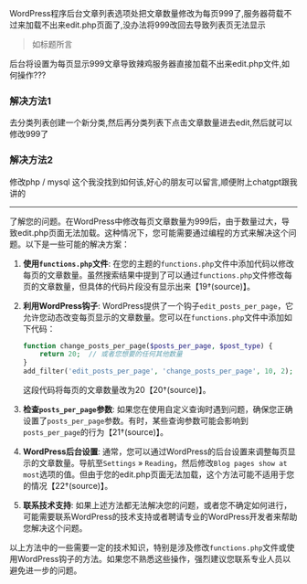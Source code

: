 WordPress程序后台文章列表选项处把文章数量修改为每页999了,服务器荷载不过来加载不出来edit.php页面了,没办法将999改回去导致列表页无法显示

> 如标题所言

后台将设置为每页显示999文章导致辣鸡服务器直接加载不出来edit.php文件,如何操作???

### 解决方法1

去分类列表创建一个新分类,然后再分类列表下点击文章数量进去edit,然后就可以修改999了

### 解决方法2

修改php / mysql  这个我没找到如何该,好心的朋友可以留言,顺便附上chatgpt跟我讲的

---

了解您的问题。在WordPress中修改每页文章数量为999后，由于数量过大，导致edit.php页面无法加载。这种情况下，您可能需要通过编程的方式来解决这个问题。以下是一些可能的解决方案：

1. **使用`functions.php`文件**:
   在您的主题的`functions.php`文件中添加代码以修改每页的文章数量。虽然搜索结果中提到了可以通过`functions.php`文件修改每页的文章数量，但具体的代码片段没有显示出来【19†(source)】。
2. **利用WordPress钩子**:
   WordPress提供了一个钩子`edit_posts_per_page`，它允许您动态改变每页显示的文章数量。您可以在`functions.php`文件中添加如下代码：
   
   ```php
   function change_posts_per_page($posts_per_page, $post_type) {
       return 20;  // 或者您想要的任何其他数量
   }
   add_filter('edit_posts_per_page', 'change_posts_per_page', 10, 2);
   ```
   
   这段代码将每页的文章数量改为20【20†(source)】。
3. **检查`posts_per_page`参数**:
   如果您在使用自定义查询时遇到问题，确保您正确设置了`posts_per_page`参数。有时，某些查询参数可能会影响到`posts_per_page`的行为【21†(source)】。
4. **WordPress后台设置**:
   通常，您可以通过WordPress的后台设置来调整每页显示的文章数量。导航至`Settings` » `Reading`，然后修改`Blog pages show at most`选项的值。但由于您的edit.php页面无法加载，这个方法可能不适用于您的情况【22†(source)】。
5. **联系技术支持**:
   如果上述方法都无法解决您的问题，或者您不确定如何进行，可能需要联系WordPress的技术支持或者聘请专业的WordPress开发者来帮助您解决这个问题。

以上方法中的一些需要一定的技术知识，特别是涉及修改`functions.php`文件或使用WordPress钩子的方法。如果您不熟悉这些操作，强烈建议您联系专业人员以避免进一步的问题。

